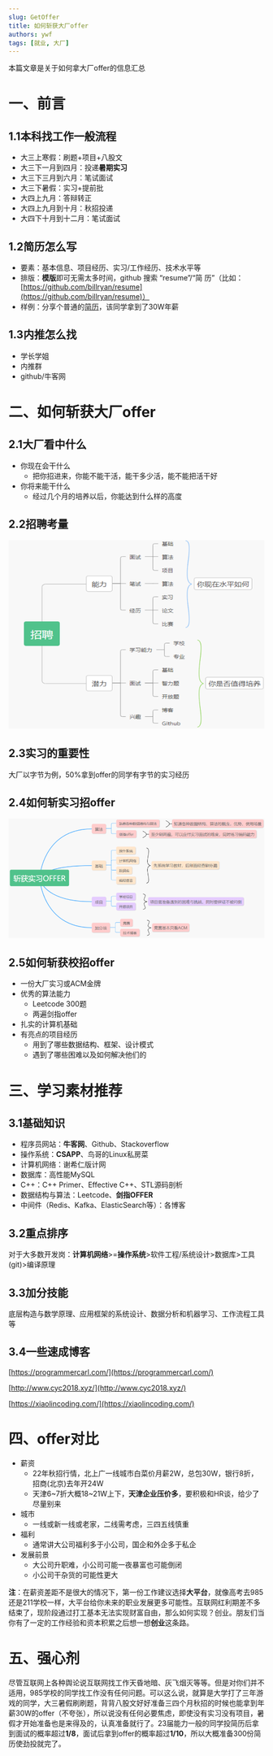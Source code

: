```yaml
---
slug: GetOffer
title: 如何斩获大厂offer
authors: ywf
tags: [就业, 大厂]
---
```


本篇文章是关于如何拿大厂offer的信息汇总

<!--truncate-->

# 一、前言

## 1.1本科找工作一般流程

- 大三上寒假：刷题+项目+八股文
- 大三下一月到四月：投递**暑期实习**
- 大三下三月到六月：笔试面试
- 大三下暑假：实习+提前批
- 大四上九月：答辩转正
- 大四上九月到十月：秋招投递
- 大四下十月到十二月：笔试面试

## 1.2简历怎么写

- 要素：基本信息、项⽬经历、实习/⼯作经历、技术⽔平等
- 排版：**模版**即可无需太多时间，github 搜索 “resume”/“简
历”（⽐如：[https://github.com/billryan/resume](https://github.com/billryan/resume)）
- 样例：分享个普通的[简历](https://github.com/FlareNKU/GloryPath/tree/main/blog/files/template.pdf)，该同学拿到了30W年薪

## 1.3内推怎么找

- 学长学姐
- 内推群
- github/⽜客⽹

# 二、如何斩获大厂offer

## 2.1大厂看中什么

- 你现在会干什么
  - 把你招进来，你能不能干活，能干多少活，能不能把活干好
- 你将来能干什么
  - 经过几个月的培养以后，你能达到什么样的高度

## 2.2招聘考量

![](files/zhaopin.png)

## 2.3实习的重要性

大厂以字节为例，50%拿到offer的同学有字节的实习经历

## 2.4如何斩实习招offer

![](files/shixi.png)


## 2.5如何斩获校招offer

- 一份大厂实习或ACM金牌
- 优秀的算法能力
  - Leetcode 300题
  - 两遍剑指offer
- 扎实的计算机基础
- 有亮点的项目经历
  - 用到了哪些数据结构、框架、设计模式
  - 遇到了哪些困难以及如何解决他们的

# 三、学习素材推荐

## 3.1基础知识

- 程序员网站：**牛客网**、Github、Stackoverflow
- 操作系统：**CSAPP**、鸟哥的Linux私房菜
- 计算机网络：谢希仁版计网
- 数据库：高性能MySQL
- C++：C++ Primer、Effective C++、STL源码剖析
- 数据结构与算法：Leetcode、**剑指OFFER**
- 中间件（Redis、Kafka、ElasticSearch等）：各博客

## 3.2重点排序

对于大多数开发岗：**计算机网络**>=**操作系统**>软件工程/系统设计>数据库>工具(git)>编译原理

## 3.3加分技能

底层构造与数学原理、应用框架的系统设计、数据分析和机器学习、工作流程工具等

## 3.4一些速成博客

[https://programmercarl.com/](https://programmercarl.com/)

[http://www.cyc2018.xyz/](http://www.cyc2018.xyz/)

[https://xiaolincoding.com/](https://xiaolincoding.com/)

# 四、offer对比

- 薪资
  - 22年秋招行情，北上广一线城市白菜价月薪2W，总包30W，银行8折，招商(北京)去年开24W
  - 天津6~7折大概18~21W上下，**天津企业压价多**，要积极和HR谈，给少了尽量别来
- 城市
  - 一线或新一线或老家，二线需考虑，三四五线慎重
- 福利
  - 通常讲大公司福利多于小公司，国企和外企多于私企
- 发展前景
  - 大公司升职难，小公司可能一夜暴富也可能倒闭
  - 小公司干杂货的可能性更大

**注**：在薪资差距不是很大的情况下，第一份工作建议选择**大平台**，就像高考去985还是211学校一样，大平台给你未来的职业发展更多可能性。互联网红利期差不多结束了，现阶段通过打工基本无法实现财富自由，那么如何实现？创业。朋友们当你有了一定的工作经验和资本积累之后想一想**创业**这条路。

# 五、强心剂

尽管互联网上各种舆论说互联网找工作天昏地暗、灰飞烟灭等等。但是对你们并不适用，985学校的同学找工作没有任何问题。可以这么说，就算是大学打了三年游戏的同学，大三暑假刷刷题，背背八股文好好准备三四个月秋招的时候也能拿到年薪30W的offer（不夸张），所以说没有任何必要焦虑，即使没有实习没有项目，暑假才开始准备也是来得及的，认真准备就行了。23届能力一般的同学投简历后拿到面试的概率超过**1/8**，面试后拿到offer的概率超过**1/10**，所以大概准备300份简历使劲投就完了。
